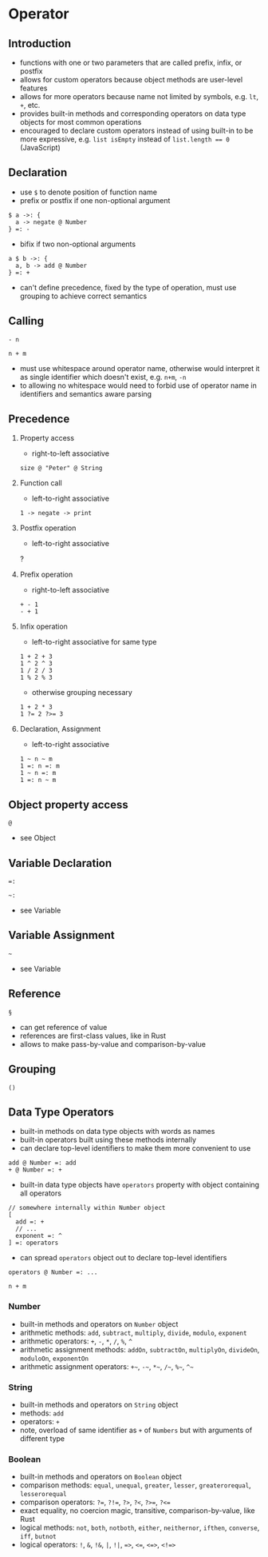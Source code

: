 # Operator



## Introduction

- functions with one or two parameters that are called prefix, infix, or postfix
- allows for custom operators because object methods are user-level features
- allows for more operators because name not limited by symbols, e.g. `lt`, `+`, etc.
- provides built-in methods and corresponding operators on data type objects for most common operations
- encouraged to declare custom operators instead of using built-in to be more expressive, e.g. `list isEmpty` instead of `list.length == 0` (JavaScript)



## Declaration

- use `$` to denote position of function name
- prefix or postfix if one non-optional argument

```
$ a ->: {
  a -> negate @ Number
} =: -
```

- bifix if two non-optional arguments
<!-- todo: shoud allow around-fix? like grouping operator? -->

```
a $ b ->: {
  a, b -> add @ Number
} =: +
```

- can't define precedence, fixed by the type of operation, must use grouping to achieve correct semantics



## Calling

```
- n
```

```
n + m
```

- must use whitespace around operator name, otherwise would interpret it as single identifier which doesn't exist, e.g. `n+m`, `-n`
- to allowing no whitespace would need to forbid use of operator name in identifiers and semantics aware parsing



## Precedence

1. Property access

    - right-to-left associative

    ```
    size @ "Peter" @ String
    ```

2. Function call

    - left-to-right associative

    ```
    1 -> negate -> print
    ```

3. Postfix operation

    - left-to-right associative

    ?

4. Prefix operation

    - right-to-left associative

    ```
    + - 1
    - + 1
    ```

5. Infix operation

    - left-to-right associative for same type

    ```
    1 + 2 + 3
    1 ^ 2 ^ 3
    1 / 2 / 3
    1 % 2 % 3
    ```

    - otherwise grouping necessary

    ```
    1 + 2 * 3
    1 ?= 2 ?>= 3
    ```

6. Declaration, Assignment

    - left-to-right associative

    ```
    1 ~ n ~ m
    1 =: n =: m
    1 ~ n =: m
    1 =: n ~ m
    ```

<!-- todo: where is grouping, where is reference? -->



## Object property access

```
@
```

- see Object



## Variable Declaration

```
=:
```

```
~:
```

- see Variable



## Variable Assignment

```
~
```

- see Variable



## Reference

```
§
```

- can get reference of value
- references are first-class values, like in Rust
- allows to make pass-by-value and comparison-by-value



## Grouping

```
()
```



## Data Type Operators

- built-in methods on data type objects with words as names
- built-in operators built using these methods internally
- can declare top-level identifiers to make them more convenient to use

```
add @ Number =: add
+ @ Number =: +
```

- built-in data type objects have `operators` property with object containing all operators

```
// somewhere internally within Number object
[
  add =: +
  // ...
  exponent =: ^
] =: operators
```

- can spread `operators` object out to declare top-level identifiers

```
operators @ Number =: ...

n + m
```

### Number

- built-in methods and operators on `Number` object
- arithmetic methods: `add`, `subtract`, `multiply`, `divide`, `modulo`, `exponent`
- arithmetic operators: `+`, `-`, `*`, `/`, `%`, `^`
- arithmetic assignment methods: `addOn`, `subtractOn`, `multiplyOn`, `divideOn`, `moduloOn`, `exponentOn`
- arithmetic assignment operators: `+~`, `-~`, `*~`, `/~`, `%~`, `^~`

### String

- built-in methods and operators on `String` object
- methods: `add`
- operators: `+`
- note, overload of same identifier as `+` of `Numbers` but with arguments of different type 

### Boolean

- built-in methods and operators on `Boolean` object
- comparison methods: `equal`, `unequal`, `greater`, `lesser`, `greaterorequal`, `lesserorequal`
- comparison operators: `?=`, `?!=`, `?>`, `?<`, `?>=`, `?<=`
- exact equality, no coercion magic, transitive, comparison-by-value, like Rust
- logical methods: `not`, `both`, `notboth`, `either`, `neithernor`, `ifthen`, `converse`, `iff`, `butnot`
- logical operators: `!`, `&`, `!&`, `|`, `!|`, `=>`, `<=`, `<=>`, `<!=>`